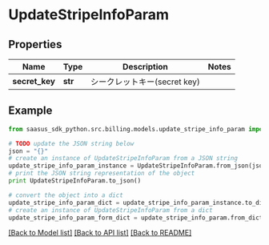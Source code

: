 # UpdateStripeInfoParam


## Properties
Name | Type | Description | Notes
------------ | ------------- | ------------- | -------------
**secret_key** | **str** | シークレットキー(secret key) | 

## Example

```python
from saasus_sdk_python.src.billing.models.update_stripe_info_param import UpdateStripeInfoParam

# TODO update the JSON string below
json = "{}"
# create an instance of UpdateStripeInfoParam from a JSON string
update_stripe_info_param_instance = UpdateStripeInfoParam.from_json(json)
# print the JSON string representation of the object
print UpdateStripeInfoParam.to_json()

# convert the object into a dict
update_stripe_info_param_dict = update_stripe_info_param_instance.to_dict()
# create an instance of UpdateStripeInfoParam from a dict
update_stripe_info_param_form_dict = update_stripe_info_param.from_dict(update_stripe_info_param_dict)
```
[[Back to Model list]](../README.md#documentation-for-models) [[Back to API list]](../README.md#documentation-for-api-endpoints) [[Back to README]](../README.md)


